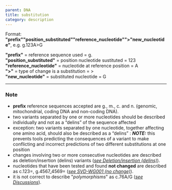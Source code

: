 ```yaml
---
parent: DNA
title: substitution
category: description
---
```


Format:   **"prefix""position_substituted""reference_nucleotide"">"new_nucleotide"**,  e.g. g.123A>G

**"prefix"**  =  reference sequence used  =  g.<br>
**"position_substituted"**  =  position nucleotide sustituted  =  123<br>
**"reference_nucleotide"**  =  nucleotide at reference position =  A<br>
**">"**  =  type of change is a substitution =  ><br>
**"new_nucleotide"**  =  substituted nucleotide  =  G

---

### Note

*	**prefix** reference sequences accepted are g., m., c. and n. (genomic, mitochondrial, coding DNA and non-coding DNA).
* two variants separated by one or more nucleotides should be described individually and not as a “delins” of the sequence affected
 * exception: two variants separated by one nucleotide, together affecting one amino acid, should also be described as a “delins” 
 : _**NOTE:**_ this prevents tools predicting the consequences of a variant to make conflicting and incorrect predictions of two different substitutions at one position
*	changes involving two or more consecutive nucleotides are described as deletion/insertion (delins) variants ([_see Deletion/insertion (delins)_](/recommendations/DNA/variant/delins/)).
*	nucleotides that have been tested and found **not changed** are described as c.123=, g.4567_4569= ([_see SVD-WG001 (no change)_](/bg-material/consultation/svd-wg001/)).
*	it is not correct to describe "_polymorphisms_" as c.76A/G ([_see Discussions_](/recommendations/DNA/variant/substitution/#polymorphism)).
